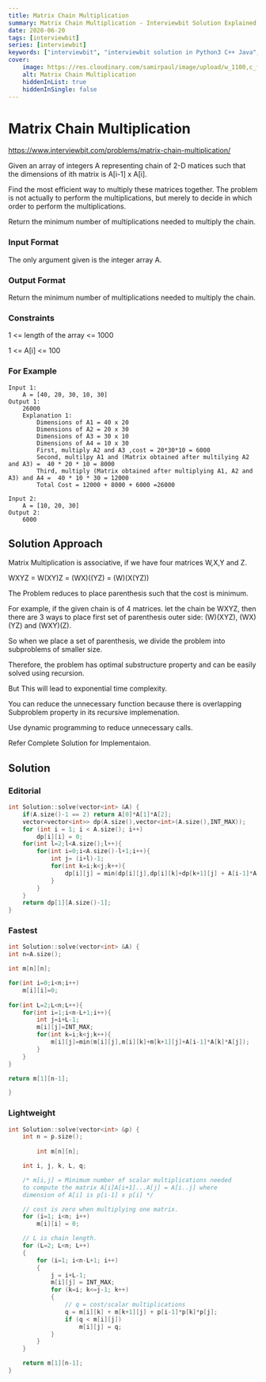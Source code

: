 ```yaml
---
title: Matrix Chain Multiplication
summary: Matrix Chain Multiplication - Interviewbit Solution Explained
date: 2020-06-20
tags: [interviewbit]
series: [interviewbit]
keywords: ["interviewbit", "interviewbit solution in Python3 C++ Java", "Matrix Chain Multiplication Solution Explained"]
cover:
    image: https://res.cloudinary.com/samirpaul/image/upload/w_1100,c_fit,co_rgb:FFFFFF,l_text:Arial_75_bold:Matrix Chain Multiplication - Solution Explained/problem-solving.webp
    alt: Matrix Chain Multiplication
    hiddenInList: true
    hiddenInSingle: false
---
```


# Matrix Chain Multiplication

https://www.interviewbit.com/problems/matrix-chain-multiplication/

Given an array of integers A representing chain of 2-D matices such that the dimensions of ith matrix is
A[i-1] x A[i].

Find the most efficient way to multiply these matrices together. The problem is not actually to perform the multiplications,
but merely to decide in which order to perform the multiplications.

Return the minimum number of multiplications needed to multiply the chain.

### Input Format

The only argument given is the integer array A.

### Output Format

Return the minimum number of multiplications needed to multiply the chain.

### Constraints

1 <= length of the array <= 1000

1 <= A[i] <= 100

### For Example

```
Input 1:
    A = [40, 20, 30, 10, 30]
Output 1:
    26000
    Explanation 1:
        Dimensions of A1 = 40 x 20
        Dimensions of A2 = 20 x 30
        Dimensions of A3 = 30 x 10
        Dimensions of A4 = 10 x 30
        First, multiply A2 and A3 ,cost = 20*30*10 = 6000
        Second, multilpy A1 and (Matrix obtained after multilying A2 and A3) =  40 * 20 * 10 = 8000
        Third, multiply (Matrix obtained after multiplying A1, A2 and A3) and A4 =  40 * 10 * 30 = 12000
        Total Cost = 12000 + 8000 + 6000 =26000

Input 2:
    A = [10, 20, 30] 
Output 2:
    6000
```

## Solution Approach

Matrix Multiplication is associative, if we have four matrices W,X,Y and Z.

WXYZ = W(XY)Z = (WX)((YZ) = (W)(X(YZ))

The Problem reduces to place parenthesis such that the cost is minimum.

For example, if the given chain is of 4 matrices. let the chain be WXYZ,
then there are 3 ways to place first set of parenthesis outer side: (W)(XYZ), (WX)(YZ) and (WXY)(Z).

So when we place a set of parenthesis, we divide the problem into subproblems of smaller size.

Therefore, the problem has optimal substructure property and can be easily solved using recursion.

But This will lead to exponential time complexity.

You can reduce the unnecessary function because there is overlapping Subproblem property in its recursive implemenation.

Use dynamic programming to reduce unnecessary calls.

Refer Complete Solution for Implementaion.

## Solution

### Editorial

```cpp
int Solution::solve(vector<int> &A) {
    if(A.size()-1 == 2) return A[0]*A[1]*A[2];
    vector<vector<int>> dp(A.size(),vector<int>(A.size(),INT_MAX));
    for (int i = 1; i < A.size(); i++) 
        dp[i][i] = 0; 
    for(int l=2;l<A.size();l++){
        for(int i=0;i<A.size()-l+1;i++){
            int j= (i+l)-1;
            for(int k=i;k<j;k++){
                dp[i][j] = min(dp[i][j],dp[i][k]+dp[k+1][j] + A[i-1]*A[k]*A[j]);
            }
        }
    }
    return dp[1][A.size()-1];
}
```
### Fastest
```cpp
int Solution::solve(vector<int> &A) {
int n=A.size();

int m[n][n];

for(int i=0;i<n;i++)
    m[i][i]=0;
    
for(int L=2;L<n;L++){
    for(int i=1;i<n-L+1;i++){
        int j=i+L-1;
        m[i][j]=INT_MAX;
        for(int k=i;k<j;k++){
            m[i][j]=min(m[i][j],m[i][k]+m[k+1][j]+A[i-1]*A[k]*A[j]);
        }
    }
}

return m[1][n-1];

}
```

### Lightweight
```cpp
int Solution::solve(vector<int> &p) {
    int n = p.size();
    
        int m[n][n]; 

    int i, j, k, L, q; 

    /* m[i,j] = Minimum number of scalar multiplications needed 
    to compute the matrix A[i]A[i+1]...A[j] = A[i..j] where 
    dimension of A[i] is p[i-1] x p[i] */

    // cost is zero when multiplying one matrix. 
    for (i=1; i<n; i++) 
        m[i][i] = 0; 

    // L is chain length. 
    for (L=2; L<n; L++) 
    { 
        for (i=1; i<n-L+1; i++) 
        { 
            j = i+L-1; 
            m[i][j] = INT_MAX; 
            for (k=i; k<=j-1; k++) 
            { 
                // q = cost/scalar multiplications 
                q = m[i][k] + m[k+1][j] + p[i-1]*p[k]*p[j]; 
                if (q < m[i][j]) 
                    m[i][j] = q; 
            } 
        } 
    } 

    return m[1][n-1]; 
}
```
